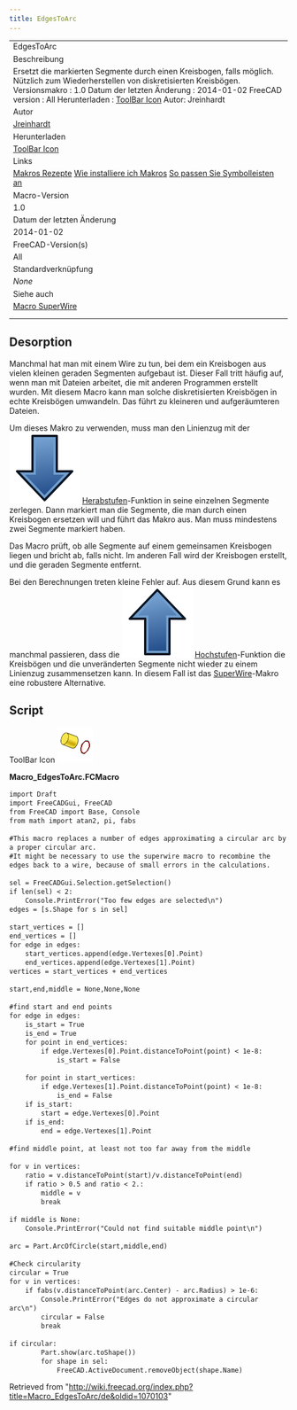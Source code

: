 ```yaml
---
title: EdgesToArc
---
```


|                                                                                                                                                                                                                                                                                                                                           |
| ----------------------------------------------------------------------------------------------------------------------------------------------------------------------------------------------------------------------------------------------------------------------------------------------------------------------------------------- |
| EdgesToArc                                                                                                                                                                                                                                                                                                                                |
| Beschreibung                                                                                                                                                                                                                                                                                                                              |
| Ersetzt die markierten Segmente durch einen Kreisbogen, falls möglich. Nützlich zum Wiederherstellen von diskretisierten Kreisbögen. Versionsmakro : 1.0 Datum der letzten Änderung : 2014-01-02 FreeCAD version : All Herunterladen : [ToolBar Icon](https://www.freecadweb.org/wiki/images/6/65/Macro_EdgesToArc.png) Autor: Jreinhardt |
| Autor                                                                                                                                                                                                                                                                                                                                     |
| [Jreinhardt](/index.php?title=User:Jreinhardt&action=edit&redlink=1 "User:Jreinhardt (page does not exist)")                                                                                                                                                                                                                              |
| Herunterladen                                                                                                                                                                                                                                                                                                                             |
| [ToolBar Icon](https://www.freecadweb.org/wiki/images/6/65/Macro_EdgesToArc.png)                                                                                                                                                                                                                                                          |
| Links                                                                                                                                                                                                                                                                                                                                     |
| [Makros Rezepte](/Macros_recipes/de "Macros recipes/de") [Wie installiere ich Makros](/How_to_install_macros/de "How to install macros/de") [So passen Sie Symbolleisten an](/Customize_Toolbars/de "Customize Toolbars/de")                                                                                                              |
| Macro-Version                                                                                                                                                                                                                                                                                                                             |
| 1.0                                                                                                                                                                                                                                                                                                                                       |
| Datum der letzten Änderung                                                                                                                                                                                                                                                                                                                |
| 2014-01-02                                                                                                                                                                                                                                                                                                                                |
| FreeCAD-Version(s)                                                                                                                                                                                                                                                                                                                        |
| All                                                                                                                                                                                                                                                                                                                                       |
| Standardverknüpfung                                                                                                                                                                                                                                                                                                                       |
| _None_                                                                                                                                                                                                                                                                                                                                    |
| Siehe auch                                                                                                                                                                                                                                                                                                                                |
| [Macro SuperWire](/Macro_SuperWire/de "Macro SuperWire/de")                                                                                                                                                                                                                                                                               |
|                                                                                                                                                                                                                                                                                                                                           |
|                                                                                                                                                                                                                                                                                                                                           |

## Desorption

Manchmal hat man mit einem Wire zu tun, bei dem ein Kreisbogen aus vielen kleinen geraden Segmenten aufgebaut ist. Dieser Fall tritt häufig auf, wenn man mit Dateien arbeitet, die mit anderen Programmen erstellt wurden. Mit diesem Macro kann man solche diskretisierten Kreisbögen in echte Kreisbögen umwandeln. Das führt zu kleineren und aufgeräumteren Dateien.

Um dieses Makro zu verwenden, muss man den Linienzug mit der ![](/src/assets/images/Draft_Downgrade.svg) [Herabstufen](/Draft_Downgrade/de "Draft Downgrade/de")-Funktion in seine einzelnen Segmente zerlegen. Dann markiert man die Segmente, die man durch einen Kreisbogen ersetzen will und führt das Makro aus. Man muss mindestens zwei Segmente markiert haben.

Das Macro prüft, ob alle Segmente auf einem gemeinsamen Kreisbogen liegen und bricht ab, falls nicht. Im anderen Fall wird der Kreisbogen erstellt, und die geraden Segmente entfernt.

Bei den Berechnungen treten kleine Fehler auf. Aus diesem Grund kann es manchmal passieren, dass die ![](/src/assets/images/Draft_Upgrade.svg) [Hochstufen](/Draft_Upgrade/de "Draft Upgrade/de")-Funktion die Kreisbögen und die unveränderten Segmente nicht wieder zu einem Linienzug zusammensetzen kann. In diesem Fall ist das [SuperWire](/Macro_SuperWire/de "Macro SuperWire/de")-Makro eine robustere Alternative.

## Script

ToolBar Icon ![](/src/assets/images/Macro_EdgesToArc.png)

**Macro_EdgesToArc.FCMacro**

```
import Draft
import FreeCADGui, FreeCAD
from FreeCAD import Base, Console
from math import atan2, pi, fabs

#This macro replaces a number of edges approximating a circular arc by a proper circular arc.
#It might be necessary to use the superwire macro to recombine the edges back to a wire, because of small errors in the calculations.

sel = FreeCADGui.Selection.getSelection()
if len(sel) < 2:
    Console.PrintError("Too few edges are selected\n")
edges = [s.Shape for s in sel]

start_vertices = []
end_vertices = []
for edge in edges:
    start_vertices.append(edge.Vertexes[0].Point)
    end_vertices.append(edge.Vertexes[1].Point)
vertices = start_vertices + end_vertices

start,end,middle = None,None,None

#find start and end points
for edge in edges:
    is_start = True
    is_end = True
    for point in end_vertices:
        if edge.Vertexes[0].Point.distanceToPoint(point) < 1e-8:
            is_start = False

    for point in start_vertices:
        if edge.Vertexes[1].Point.distanceToPoint(point) < 1e-8:
            is_end = False
    if is_start:
        start = edge.Vertexes[0].Point
    if is_end:
        end = edge.Vertexes[1].Point

#find middle point, at least not too far away from the middle

for v in vertices:
    ratio = v.distanceToPoint(start)/v.distanceToPoint(end)
    if ratio > 0.5 and ratio < 2.:
        middle = v
        break

if middle is None:
    Console.PrintError("Could not find suitable middle point\n")

arc = Part.ArcOfCircle(start,middle,end)

#Check circularity
circular = True
for v in vertices:
    if fabs(v.distanceToPoint(arc.Center) - arc.Radius) > 1e-6:
        Console.PrintError("Edges do not approximate a circular arc\n")
        circular = False
        break

if circular:
        Part.show(arc.toShape())
        for shape in sel:
            FreeCAD.ActiveDocument.removeObject(shape.Name)
```

Retrieved from "<http://wiki.freecad.org/index.php?title=Macro_EdgesToArc/de&oldid=1070103>"
